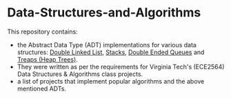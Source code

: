 # Data-Structures-and-Algorithms

This repository contains:

- the Abstract Data Type (ADT) implementations for various data structures: [Double Linked List](https://github.com/VNMod/Data-Structures-and-Algorithms/tree/main/Data%20Structures/Double%20Linked%20List%20ADT), [Stacks](https://github.com/VNMod/Data-Structures-and-Algorithms/tree/main/Data%20Structures/Stack%20ADT), [Double Ended Queues](https://github.com/VNMod/Data-Structures-and-Algorithms/tree/main/Data%20Structures/Double%20Ended%20Queue%20ADT) and [Treaps (Heap Trees)](https://github.com/VNMod/Data-Structures-and-Algorithms/tree/main/Data%20Structures/Treap%20ADT).
- They were written as per the requirements for Virginia Tech's (ECE2564) Data Structures &amp; Algorithms class projects.
- a list of projects that implement popular algorithms and the above mentioned ADTs.
